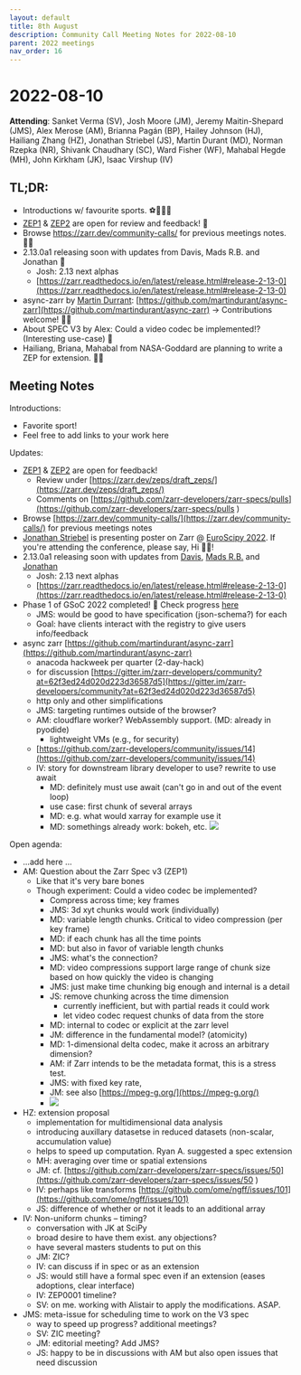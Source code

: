 ```yaml
---
layout: default
title: 8th August
description: Community Call Meeting Notes for 2022-08-10
parent: 2022 meetings
nav_order: 16
---
```


# 2022-08-10

**Attending**: Sanket Verma (SV), Josh Moore (JM), Jeremy Maitin-Shepard (JMS), Alex Merose (AM), Brianna Pagán (BP), Hailey Johnson (HJ), Hailiang Zhang (HZ), Jonathan Striebel (JS), Martin Durant (MD), Norman Rzepka (NR), Shivank Chaudhary (SC), Ward Fisher (WF), Mahabal Hegde (MH), John Kirkham (JK), Isaac Virshup (IV)

## TL;DR:

- Introductions w/ favourite sports. ⚽️🧗🏻🥊
- [ZEP1](https://github.com/zarr-developers/zarr-specs/pull/149) & [ZEP2](https://github.com/zarr-developers/zarr-specs/pull/152) are open for review and feedback! 🎉
- Browse https://zarr.dev/community-calls/ for previous meetings notes. ✌🏻
- 2.13.0a1 releasing soon with updates from Davis, Mads R.B. and Jonathan 🫡
  - Josh: 2.13 next alphas
  - [https://zarr.readthedocs.io/en/latest/release.html#release-2-13-0](https://zarr.readthedocs.io/en/latest/release.html#release-2-13-0)
- async-zarr by [Martin Durrant](https://github.com/martindurant/): [https://github.com/martindurant/async-zarr](https://github.com/martindurant/async-zarr) → Contributions welcome! 🙌🏻
- About SPEC V3 by Alex: Could a video codec be implemented!? (Interesting use-case) 🧐
- Hailiang, Briana, Mahabal from NASA-Goddard are planning to write a ZEP for extension. 🤝🏻

## Meeting Notes

Introductions:
- Favorite sport!
- Feel free to add links to your work here

Updates:

- [ZEP1](https://github.com/zarr-developers/zarr-specs/pull/149) & [ZEP2](https://github.com/zarr-developers/zarr-specs/pull/152) are open for feedback!
  - Review under [https://zarr.dev/zeps/draft_zeps/](https://zarr.dev/zeps/draft_zeps/)
  - Comments on [https://github.com/zarr-developers/zarr-specs/pulls](https://github.com/zarr-developers/zarr-specs/pulls )
- Browse [https://zarr.dev/community-calls/](https://zarr.dev/community-calls/) for previous meetings notes
- [Jonathan Striebel](https://github.com/jstriebel) is presenting poster on Zarr @ [EuroScipy 2022](https://www.euroscipy.org/2022/). If you're attending the conference, please say, Hi 👋🏻!
- 2.13.0a1 releasing soon with updates from [Davis](https://github.com/zarr-developers/zarr-python/pull/1094), [Mads R.B.](https://github.com/zarr-developers/zarr-python/pull/934) and [Jonathan](https://github.com/zarr-developers/zarr-python/pull/1096)
  - Josh: 2.13 next alphas
  - [https://zarr.readthedocs.io/en/latest/release.html#release-2-13-0](https://zarr.readthedocs.io/en/latest/release.html#release-2-13-0)
- Phase 1 of GSoC 2022 completed! 🎉 Check progress [here](https://alt-shivam.github.io/Codecs-Registry/)
  - JMS: would be good to have specification (json-schema?) for each
  - Goal: have clients interact with the registry to give users info/feedback
- async zarr [https://github.com/martindurant/async-zarr](https://github.com/martindurant/async-zarr)
  - anacoda hackweek per quarter (2-day-hack)
  - for discussion [https://gitter.im/zarr-developers/community?at=62f3ed24d020d223d36587d5](https://gitter.im/zarr-developers/community?at=62f3ed24d020d223d36587d5)
  - http only and other simplifications
  - JMS: targeting runtimes outside of the browser?
  - AM: cloudflare worker? WebAssembly support. (MD: already in pyodide)
    - lightweight VMs (e.g., for security)
  - [https://github.com/zarr-developers/community/issues/14](https://github.com/zarr-developers/community/issues/14)
  - IV: story for downstream library developer to use? rewrite to use await
    - MD: definitely must use await (can't go in and out of the event loop)
    - use case: first chunk of several arrays
    - MD: e.g. what would xarray for example use it
    - MD: somethings already work: bokeh, etc.
![](https://i.imgur.com/GalCoMs.png)


Open agenda:
- ...add here ...
- AM: Question about the Zarr Spec v3 (ZEP1)
  - Like that it's very bare bones
  - Though experiment: Could a video codec be implemented?
    - Compress across time; key frames
    - JMS: 3d xyt chunks would work (individually)
    - MD: variable length chunks. Critical to video compression (per key frame)
    - MD: if each chunk has all the time points
    - MD: but also in favor of variable length chunks
    - JMS: what's the connection?
    - MD: video compressions support large range of chunk size based on how quickly the video is changing
    - JMS: just make time chunking big enough and internal is a detail
    - JS: remove chunking across the time dimension
      - currently inefficient, but with partial reads it could work
      - let video codec request chunks of data from the store
    - MD: internal to codec or explicit at the zarr level
    - JM: difference in the fundamental model? (atomicity)
    - MD: 1-dimensional delta codec, make it across an arbitrary dimension?
    - AM: if Zarr intends to be the metadata format, this is a stress test.
    - JMS: with fixed key rate, 
    - JM: see also [https://mpeg-g.org/](https://mpeg-g.org/)
    - ![](https://i.imgur.com/5ejUnWh.png)
- HZ: extension proposal
  - implementation for multidimensional data analysis
  - introducing auxillary datasetse in reduced datasets (non-scalar, accumulation value)
  - helps to speed up computation. Ryan A. suggested a spec extension
  - MH: averaging over time or spatial extensions
  - JM: cf. [https://github.com/zarr-developers/zarr-specs/issues/50](https://github.com/zarr-developers/zarr-specs/issues/50 )
  - IV: perhaps like transforms [https://github.com/ome/ngff/issues/101](https://github.com/ome/ngff/issues/101)
  - JS: difference of whether or not it leads to an additional array
- IV: Non-uniform chunks – timing?
  - conversation with JK at SciPy
  - broad desire to have them exist. any objections?
  - have several masters students to put on this
  - JM: ZIC?
  - IV: can discuss if in spec or as an extension
  - JS: would still have a formal spec even if an extension (eases adoptions, clear interface)
  - IV: ZEP0001 timeline?
  - SV: on me. working with Alistair to apply the modifications. ASAP.
- JMS: meta-issue for scheduling time to work on the V3 spec
  - way to speed up progress? additional meetings?
  - SV: ZIC meeting?
  - JM: editorial meeting? Add JMS?
  - JS: happy to be in discussions with AM but also open issues that need discussion